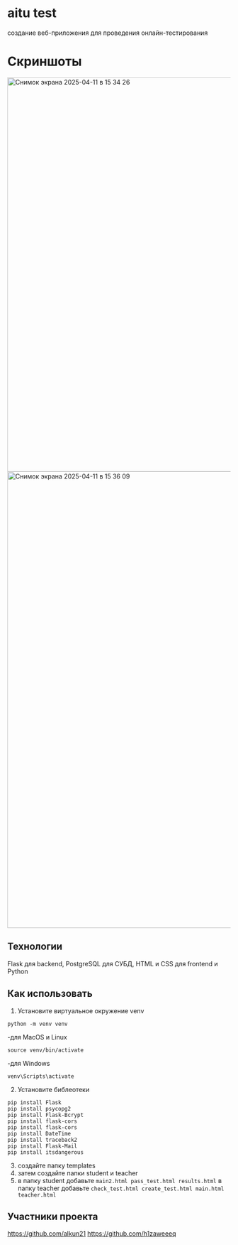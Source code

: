 # aitu test
создание веб-приложения для проведения онлайн-тестирования
# Скриншоты
<img width="887" alt="Снимок экрана 2025-04-11 в 15 34 26" src="https://github.com/user-attachments/assets/acadf957-618f-42f8-9a72-0272d9cec154" />
<img width="1027" alt="Снимок экрана 2025-04-11 в 15 36 09" src="https://github.com/user-attachments/assets/ecd7621b-ea58-463c-a6a3-45c762cecbc8" />

## Технологии
Flask для backend, PostgreSQL для СУБД, HTML и CSS для frontend и Python

## Как использовать
1. Установите виртуальное окружение venv
   
```
python -m venv venv
```
-для MacOS и Linux 

```
source venv/bin/activate
```
-для Windows
```
venv\Scripts\activate
```
2. Установите библеотеки
```
pip install Flask
pip install psycopg2
pip install Flask-Bcrypt
pip install flask-cors
pip install flask-cors
pip install DateTime
pip install traceback2
pip install Flask-Mail
pip install itsdangerous
```
3. создайте папку templates
4. затем создайте папки student и teacher
5. в папку student добавьте ``` main2.html pass_test.html results.html ```
   в папку teacher добавьте ``` check_test.html create_test.html main.html teacher.html ```
## Участники проекта
https://github.com/alkun21
https://github.com/h1zaweeeq


